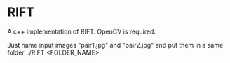 # RIFT
A c++ implementation of RIFT.
OpenCV is required.

Just name input images "pair1.jpg" and "pair2.jpg" and put them in a same folder.
./RIFT <FOLDER_NAME>
